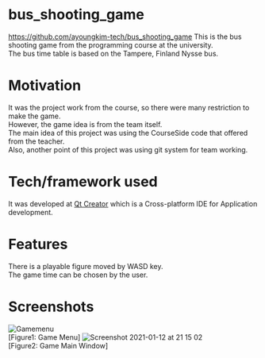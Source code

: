 # bus_shooting_game
https://github.com/ayoungkim-tech/bus_shooting_game
This is the bus shooting game from the programming course at the university.  
The bus time table is based on the Tampere, Finland Nysse bus.  
# Motivation
It was the project work from the course, so there were many restriction to make the game.  
However, the game idea is from the team itself.  
The main idea of this project was using the CourseSide code that offered from the teacher.  
Also, another point of this project was using git system for team working.
# Tech/framework used
It was developed at [Qt Creator](https://www.qt.io/product/development-tools) which is a Cross-platform IDE for Application development.  
# Features
There is a playable figure moved by WASD key.  
The game time can be chosen by the user.  
# Screenshots
![Gamemenu](https://user-images.githubusercontent.com/76969129/104361835-abd0d500-551b-11eb-80d5-951394d5127d.png)  
[Figure1: Game Menu]
![Screenshot 2021-01-12 at 21 15 02](https://user-images.githubusercontent.com/76969129/104361842-ae332f00-551b-11eb-907d-c6491cf494ad.png)  
[Figure2: Game Main Window]
